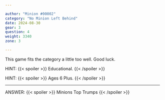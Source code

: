 ```yaml
---

author: "Minion #00002"
category: "No Minion Left Behind"
date: 2024-08-30
gear: 3
question: 4
weight: 3340
zone: 3

---
```


This game fits the category a little too well. Good luck.

HINT: {{< spoiler >}} Educational. {{< /spoiler >}}

HINT: {{< spoiler >}} Ages 6 Plus. {{< /spoiler >}}

---

ANSWER: {{< spoiler >}} Minions Top Trumps {{< /spoiler >}}

